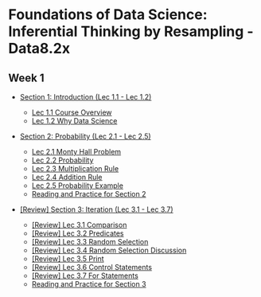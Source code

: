# Foundations of Data Science: Inferential Thinking by Resampling - Data8.2x

## Week 1

+ [Section 1: Introduction (Lec 1.1 - Lec 1.2)](./01-Intro.md)
    + [Lec 1.1 Course Overview](./01-Intro.md#lec-11-course-overview)
    + [Lec 1.2 Why Data Science](./01-Intro.md#lec-12-why-data-science)

+ [Section 2: Probability (Lec 2.1 - Lec 2.5)](./02-Probability.md)
    + [Lec 2.1 Monty Hall Problem](./02-Probability.md#lec-21-monty-hall-problem)
    + [Lec 2.2 Probability](./02-Probability.md#lec-22-probability)
    + [Lec 2.3 Multiplication Rule](./02-Probability.md#lec-23-multiplication-rule)
    + [Lec 2.4 Addition Rule](./02-Probability.md#lec-24-addition-rule)
    + [Lec 2.5 Probability Example](./02-Probability.md#lec-25-probability-example)
    + [Reading and Practice for Section 2](./02-Probability.md#reading-and-practice-for-section-2)

+ [[Review] Section 3: Iteration (Lec 3.1 - Lec 3.7)](../1-CompThinkWPython/13-Iteration.md)
    + [[Review] Lec 3.1 Comparison](../1-CompThinkWPython/13-Iteration.md#lec-131-comparison)
    + [[Review] Lec 3.2 Predicates](../1-CompThinkWPython/13-Iteration.md#lec-132-predicates)
    + [[Review] Lec 3.3 Random Selection](../1-CompThinkWPython/13-Iteration.md#lec-133-random-selection)
    + [[Review] Lec 3.4 Random Selection Discussion](../1-CompThinkWPython/13-Iteration.md#lec-134-random-selection-discussion)
    + [[Review] Lec 3.5 Print](../1-CompThinkWPython/13-Iteration.md#lec-135-print)
    + [[Review] Lec 3.6 Control Statements](../1-CompThinkWPython/13-Iteration.md#lec-136-control-statements)
    + [[Review] Lec 3.7 For Statements](../1-CompThinkWPython/13-Iteration.md#lec-137-for-statements)
    + [Reading and Practice for Section 3](./13-Iteration.md#reading-and-practice-for-section-13)


